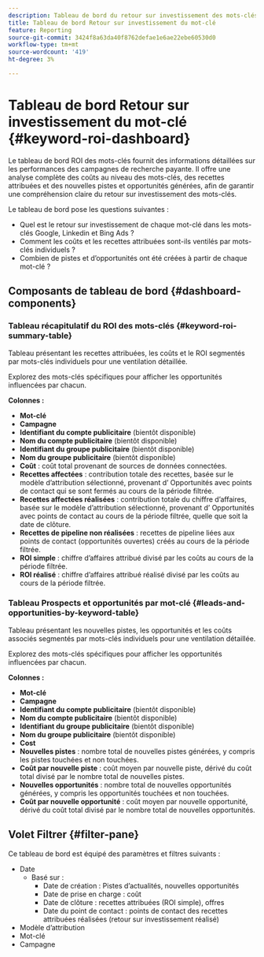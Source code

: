 ```yaml
---
description: Tableau de bord du retour sur investissement des mots-clés - [!DNL Marketo Measure]  - Produit
title: Tableau de bord Retour sur investissement du mot-clé
feature: Reporting
source-git-commit: 3424f8a63da40f8762defae1e6ae22ebe60530d0
workflow-type: tm+mt
source-wordcount: '419'
ht-degree: 3%

---
```


# Tableau de bord Retour sur investissement du mot-clé {#keyword-roi-dashboard}

Le tableau de bord ROI des mots-clés fournit des informations détaillées sur les performances des campagnes de recherche payante. Il offre une analyse complète des coûts au niveau des mots-clés, des recettes attribuées et des nouvelles pistes et opportunités générées, afin de garantir une compréhension claire du retour sur investissement des mots-clés.

Le tableau de bord pose les questions suivantes :

* Quel est le retour sur investissement de chaque mot-clé dans les mots-clés Google, Linkedin et Bing Ads ?
* Comment les coûts et les recettes attribuées sont-ils ventilés par mots-clés individuels ?
* Combien de pistes et d’opportunités ont été créées à partir de chaque mot-clé ?

## Composants de tableau de bord {#dashboard-components}

### Tableau récapitulatif du ROI des mots-clés {#keyword-roi-summary-table}

Tableau présentant les recettes attribuées, les coûts et le ROI segmentés par mots-clés individuels pour une ventilation détaillée.

Explorez des mots-clés spécifiques pour afficher les opportunités influencées par chacun.

**Colonnes :**

* **Mot-clé**
* **Campagne**
* **Identifiant du compte publicitaire** (bientôt disponible)
* **Nom du compte publicitaire** (bientôt disponible)
* **Identifiant du groupe publicitaire** (bientôt disponible)
* **Nom du groupe publicitaire** (bientôt disponible)
* **Coût** : coût total provenant de sources de données connectées.
* **Recettes affectées** : contribution totale des recettes, basée sur le modèle d’attribution sélectionné, provenant d’ Opportunités avec points de contact qui se sont fermés au cours de la période filtrée.
* **Recettes affectées réalisées** : contribution totale du chiffre d’affaires, basée sur le modèle d’attribution sélectionné, provenant d’ Opportunités avec points de contact au cours de la période filtrée, quelle que soit la date de clôture.
* **Recettes de pipeline non réalisées** : recettes de pipeline liées aux points de contact (opportunités ouvertes) créés au cours de la période filtrée.
* **ROI simple** : chiffre d’affaires attribué divisé par les coûts au cours de la période filtrée.
* **ROI réalisé** : chiffre d’affaires attribué réalisé divisé par les coûts au cours de la période filtrée.

### Tableau Prospects et opportunités par mot-clé {#leads-and-opportunities-by-keyword-table}

Tableau présentant les nouvelles pistes, les opportunités et les coûts associés segmentés par mots-clés individuels pour une ventilation détaillée.

Explorez des mots-clés spécifiques pour afficher les opportunités influencées par chacun.

**Colonnes :**

* **Mot-clé**
* **Campagne**
* **Identifiant du compte publicitaire** (bientôt disponible)
* **Nom du compte publicitaire** (bientôt disponible)
* **Identifiant du groupe publicitaire** (bientôt disponible)
* **Nom du groupe publicitaire** (bientôt disponible)
* **Cost**
* **Nouvelles pistes** : nombre total de nouvelles pistes générées, y compris les pistes touchées et non touchées.
* **Coût par nouvelle piste** : coût moyen par nouvelle piste, dérivé du coût total divisé par le nombre total de nouvelles pistes.
* **Nouvelles opportunités** : nombre total de nouvelles opportunités générées, y compris les opportunités touchées et non touchées.
* **Coût par nouvelle opportunité** : coût moyen par nouvelle opportunité, dérivé du coût total divisé par le nombre total de nouvelles opportunités.

## Volet Filtrer {#filter-pane}

Ce tableau de bord est équipé des paramètres et filtres suivants :

* Date
   * Basé sur :
      * Date de création : Pistes d’actualités, nouvelles opportunités
      * Date de prise en charge : coût
      * Date de clôture : recettes attribuées (ROI simple), offres
      * Date du point de contact : points de contact des recettes attribuées réalisées (retour sur investissement réalisé)
* Modèle d’attribution
* Mot-clé
* Campagne
